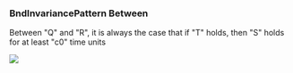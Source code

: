 ### BndInvariancePattern Between

Between "Q" and "R", it is always the case that if "T" holds, then "S" holds for at least "c0" time units

![](/img/patterns/BndInvariancePattern_Between.svg)
